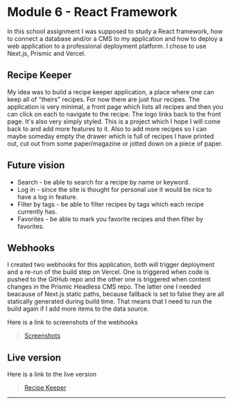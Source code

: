 # Module 6 - React Framework

In this school assignment I was supposed to study a React framework, how to connect a database and/or a CMS to my application and how to deploy a web application to a professional deployment platform. I chose to use Next.js, Prismic and Vercel.

## Recipe Keeper

My idea was to build a recipe keeper application, a place where one can keep all of "theirs" recipes. For now there are just four recipes. The application is very minimal, a front page which lists all recipes and then you can click on each to navigate to the recipe. The logo links back to the front page. It's also very simply styled. This is a project which I hope I will come back to and add more features to it. Also to add more recipes so I can maybe someday empty the drawer which is full of recipes I have printed out, cut out from some paper/magazine or jotted down on a piece of paper.

## Future vision

- Search - be able to search for a recipe by name or keyword.
- Log in - since the site is thought for personal use it would be nice to have a log in feature.
- Filter by tags - be able to filter recipes by tags which each recipe currently has.
- Favorites - be able to mark you favorite recipes and then filter by favorites.

## Webhooks

I created two webhooks for this application, both will trigger deployment and a re-run of the build step on Vercel. One is triggered when code is pushed to the GitHub repo and the other one is triggered when content changes in the Prismic Headless CMS repo. The latter one I needed beacause of Next.js static paths, because fallback is set to false they are all statically generated during build time. That means that I need to run the build again if I add more items to the data source.

Here is a link to screenshots of the webhooks

> [Screenshots]()

## Live version

Here is a link to the live version

> [Recipe Keeper](https://recipe-keeper-blue.vercel.app/)

---
